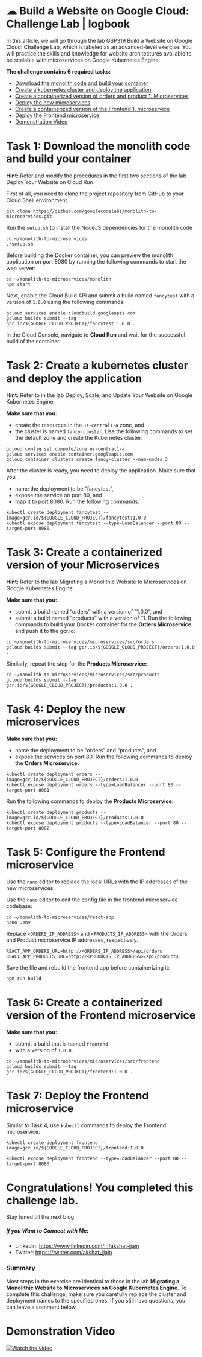  # ☁ Build a Website on Google Cloud: Challenge Lab | logbook

In this article, we will go through the lab GSP319 Build a Website on Google Cloud: Challenge Lab, which is labeled as an advanced-level exercise. You will practice the skills and knowledge for website architectures available to be scalable with microservices on Google Kubernetes Engine.

**The challenge contains 6 required tasks:**

* [Download the monolith code and build your container](https://github.com/akshat-jjain/Google-Cloud-Traning/tree/main/Build%20a%20Website%20on%20Google%20Cloud%20Challenge%20Lab#task-1-download-the-monolith-code-and-build-your-container)
* [Create a kubernetes cluster and deploy the application](https://github.com/akshat-jjain/Google-Cloud-Traning/tree/main/Build%20a%20Website%20on%20Google%20Cloud%20Challenge%20Lab#task-2-create-a-kubernetes-cluster-and-deploy-the-application)
* [Create a containerized version of orders and product 1. Microservices](https://github.com/akshat-jjain/Google-Cloud-Traning/tree/main/Build%20a%20Website%20on%20Google%20Cloud%20Challenge%20Lab#task-3-create-a-containerized-version-of-your-microservices)
* [Deploy the new microservices](https://github.com/akshat-jjain/Google-Cloud-Traning/tree/main/Build%20a%20Website%20on%20Google%20Cloud%20Challenge%20Lab#task-4-deploy-the-new-microservices)
* [Create a containerized version of the Frontend 1. microservice](https://github.com/akshat-jjain/Google-Cloud-Traning/tree/main/Build%20a%20Website%20on%20Google%20Cloud%20Challenge%20Lab#task-5-configure-the-frontend-microservice)
* [Deploy the Frontend microservice](https://github.com/akshat-jjain/Google-Cloud-Traning/tree/main/Build%20a%20Website%20on%20Google%20Cloud%20Challenge%20Lab#task-6-create-a-containerized-version-of-the-frontend-microservice)
* [Demonstration Video](https://github.com/akshat-jjain/Google-Cloud-Traning/tree/main/Build%20a%20Website%20on%20Google%20Cloud%20Challenge%20Lab#demonstration-video)

# Task 1: Download the monolith code and build your container
**Hint:** Refer and modify the procedures in the first two sections of the lab Deploy Your Website on Cloud Run

First of all, you need to clone the project repository from GitHub to your Cloud Shell environment.
```
git clone https://github.com/googlecodelabs/monolith-to-microservices.git
```
Run the `setup.sh` to install the NodeJS dependencies for the monolith code
```
cd ~/monolith-to-microservices
./setup.sh
```
Before building the Docker container, you can preview the monolith application on port 8080 by running the following commands to start the web server:
```
cd ~/monolith-to-microservices/monolith
npm start
```
Next, enable the Cloud Build API and submit a build named `fancytest` with a version of `1.0.0` using the following commands:
```
gcloud services enable cloudbuild.googleapis.com
gcloud builds submit --tag gcr.io/${GOOGLE_CLOUD_PROJECT}/fancytest:1.0.0 .
```
In the Cloud Console, navigate to **Cloud Run** and wait for the successful build of the container.

# Task 2: Create a kubernetes cluster and deploy the application
**Hint:** Refer to in the lab Deploy, Scale, and Update Your Website on Google Kubernetes Engine

**Make sure that you:**

* create the resources in the `us-central1-a` zone, and
* the cluster is named `fancy-cluster`.
Use the following commands to set the default zone and create the Kubernetes cluster:
```
gcloud config set compute/zone us-central1-a
gcloud services enable container.googleapis.com
gcloud container clusters create fancy-cluster --num-nodes 3
```
After the cluster is ready, you need to deploy the application. Make sure that you

* name the deployment to be “fancytest”,
* expose the service on port 80, and
* map it to port 8080.
Run the following commands:
```
kubectl create deployment fancytest --image=gcr.io/${GOOGLE_CLOUD_PROJECT}/fancytest:1.0.0
kubectl expose deployment fancytest --type=LoadBalancer --port 80 --target-port 8080
```
# Task 3: Create a containerized version of your Microservices
**Hint:** Refer to the lab Migrating a Monolithic Website to Microservices on Google Kubernetes Engine

**Make sure that you:**

* submit a build named “orders” with a version of “1.0.0”, and
* submit a build named “products” with a version of “1.
Run the following commands to build your Docker container for the **Orders Microservice** and push it to the gcr.io:
```
cd ~/monolith-to-microservices/microservices/src/orders
gcloud builds submit --tag gcr.io/${GOOGLE_CLOUD_PROJECT}/orders:1.0.0 .
```
Similarly, repeat the step for the **Products Microservice:**
```
cd ~/monolith-to-microservices/microservices/src/products
gcloud builds submit --tag gcr.io/${GOOGLE_CLOUD_PROJECT}/products:1.0.0 .
```
# Task 4: Deploy the new microservices
**Make sure that you:**

* name the deployment to be “orders” and “products”, and
* expose the services on port 80.
Run the following commands to deploy the **Orders Microservice:**
```
kubectl create deployment orders --image=gcr.io/${GOOGLE_CLOUD_PROJECT}/orders:1.0.0
kubectl expose deployment orders --type=LoadBalancer --port 80 --target-port 8081
```
Run the following commands to deploy the **Products Microservice:**
```
kubectl create deployment products --image=gcr.io/${GOOGLE_CLOUD_PROJECT}/products:1.0.0
kubectl expose deployment products --type=LoadBalancer --port 80 --target-port 8082
```
# Task 5: Configure the Frontend microservice
Use the `nano` editor to replace the local URLs with the IP addresses of the new microservices:

Use the `nano` editor to edit the config file in the frontend microservice codebase:
```
cd ~/monolith-to-microservices/react-app
nano .env
```
Replace `<ORDERS_IP_ADDRESS>` and `<PRODUCTS_IP_ADDRESS>` with the Orders and Product microservice IP addresses, respectively.

```
REACT_APP_ORDERS_URL=http://<ORDERS_IP_ADDRESS>/api/orders
REACT_APP_PRODUCTS_URL=http://<PRODUCTS_IP_ADDRESS>/api/products
```
Save the file and rebuild the frontend app before containerizing it:
```
npm run build
```
# Task 6: Create a containerized version of the Frontend microservice
**Make sure that you:**

* submit a build that is named `frontend`
* with a version of `1.0.0`.
```
cd ~/monolith-to-microservices/microservices/src/frontend
gcloud builds submit --tag gcr.io/${GOOGLE_CLOUD_PROJECT}/frontend:1.0.0 .
```
# Task 7: Deploy the Frontend microservice
Similar to Task 4, use `kubectl` commands to deploy the Frontend microservice:
```
kubectl create deployment frontend --image=gcr.io/${GOOGLE_CLOUD_PROJECT}/frontend:1.0.0

kubectl expose deployment frontend --type=LoadBalancer --port 80 --target-port 8080
```


# Congratulations! You completed this challenge lab.
Stay tuned till the next blog
##### If you Want to Connect with Me:

- Linkedin: https://www.linkedin.com/in/akshat-jjain
- Twitter: https://twitter.com/akshat_jjain

### Summary
Most steps in the exercise are identical to those in the lab **Migrating a Monolithic Website to Microservices on Google Kubernetes Engine**. To complete this challenge, make sure you carefully replace the cluster and deployment names to the specified ones. If you still have questions, you can leave a comment below.

# Demonstration Video
[![Watch the video](https://img.youtube.com/vi/RqW0LpNmFe4/maxresdefault.jpg)](https://youtu.be/RqW0LpNmFe4)
